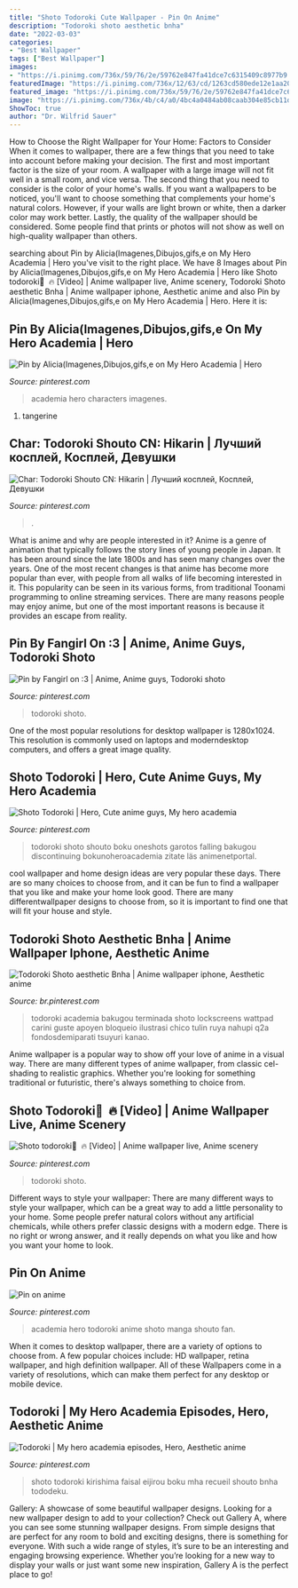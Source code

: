 ```yaml
---
title: "Shoto Todoroki Cute Wallpaper - Pin On Anime"
description: "Todoroki shoto aesthetic bnha"
date: "2022-03-03"
categories:
- "Best Wallpaper"
tags: ["Best Wallpaper"]
images:
- "https://i.pinimg.com/736x/59/76/2e/59762e847fa41dce7c6315409c8977b9.jpg"
featuredImage: "https://i.pinimg.com/736x/12/63/cd/1263cd580ede12e1aa203b981907af72.jpg"
featured_image: "https://i.pinimg.com/736x/59/76/2e/59762e847fa41dce7c6315409c8977b9.jpg"
image: "https://i.pinimg.com/736x/4b/c4/a0/4bc4a0484ab08caab304e85cb11d403d.jpg"
ShowToc: true
author: "Dr. Wilfrid Sauer"
---
```



How to Choose the Right Wallpaper for Your Home: Factors to Consider
When it comes to wallpaper, there are a few things that you need to take into account before making your decision. The first and most important factor is the size of your room. A wallpaper with a large image will not fit well in a small room, and vice versa. 
The second thing that you need to consider is the color of your home's walls. If you want a wallpapers to be noticed, you'll want to choose something that complements your home's natural colors. However, if your walls are light brown or white, then a darker color may work better. 
Lastly, the quality of the wallpaper should be considered. Some people find that prints or photos will not show as well on high-quality wallpaper than others.

	

		
searching about Pin by Alicia(Imagenes,Dibujos,gifs,e on My Hero Academia | Hero you've visit to the right place. We have 8 Images about Pin by Alicia(Imagenes,Dibujos,gifs,e on My Hero Academia | Hero like Shoto todoroki🤍 ️ ️🔥 [Video] | Anime wallpaper live, Anime scenery, Todoroki Shoto aesthetic Bnha | Anime wallpaper iphone, Aesthetic anime and also Pin by Alicia(Imagenes,Dibujos,gifs,e on My Hero Academia | Hero. Here it is:
		
    
## Pin By Alicia(Imagenes,Dibujos,gifs,e On My Hero Academia | Hero

<img loading=lazy src="https://i.pinimg.com/736x/2f/2c/30/2f2c30db1ef33e2c6e22192c3f068844.jpg" onerror="this.onerror=null;this.src='https://tse3.mm.bing.net/th?id=OIP.aRbdae2ScvgiEouIr2NX_wHaKz&amp;pid=15.1';" alt="Pin by Alicia(Imagenes,Dibujos,gifs,e on My Hero Academia | Hero">

_Source: pinterest.com_

>academia hero characters imagenes. 

	

1. tangerine 

    
## Char: Todoroki Shouto CN: Hikarin | Лучший косплей, Косплей, Девушки

<img loading=lazy src="https://i.pinimg.com/736x/59/76/2e/59762e847fa41dce7c6315409c8977b9.jpg" onerror="this.onerror=null;this.src='https://tse4.mm.bing.net/th?id=OIP.ofi3m1wupf2SpEzxhS60tQHaKX&amp;pid=15.1';" alt="Char: Todoroki Shouto CN: Hikarin | Лучший косплей, Косплей, Девушки">

_Source: pinterest.com_

>. 

	

What is anime and why are people interested in it?
Anime is a genre of animation that typically follows the story lines of young people in Japan. It has been around since the late 1800s and has seen many changes over the years. One of the most recent changes is that anime has become more popular than ever, with people from all walks of life becoming interested in it. This popularity can be seen in its various forms, from traditional Toonami programming to online streaming services. There are many reasons people may enjoy anime, but one of the most important reasons is because it provides an escape from reality.

    
## Pin By Fangirl On :3 | Anime, Anime Guys, Todoroki Shoto

<img loading=lazy src="https://i.pinimg.com/736x/45/40/a6/4540a6703746ac9c235be8e972570fcc.jpg" onerror="this.onerror=null;this.src='https://tse3.mm.bing.net/th?id=OIP.gPbyULC-pqInIXL2NzxpPgHaKz&amp;pid=15.1';" alt="Pin by Fangirl on :3 | Anime, Anime guys, Todoroki shoto">

_Source: pinterest.com_

>todoroki shoto. 

	

One of the most popular resolutions for desktop wallpaper is 1280x1024. This resolution is commonly used on laptops and moderndesktop computers, and offers a great image quality.

    
## Shoto Todoroki | Hero, Cute Anime Guys, My Hero Academia

<img loading=lazy src="https://i.pinimg.com/736x/ce/3a/56/ce3a568dee2835171b193e83ce3ed34e.jpg" onerror="this.onerror=null;this.src='https://tse3.mm.bing.net/th?id=OIP.u0A40anWHohYrfw0AtJuJgHaK3&amp;pid=15.1';" alt="Shoto Todoroki | Hero, Cute anime guys, My hero academia">

_Source: pinterest.com_

>todoroki shoto shouto boku oneshots garotos falling bakugou discontinuing bokunoheroacademia zitate läs animenetportal. 

	

cool wallpaper and home design ideas are very popular these days. There are so many choices to choose from, and it can be fun to find a wallpaper that you like and make your home look good. There are many differentwallpaper designs to choose from, so it is important to find one that will fit your house and style.

    
## Todoroki Shoto Aesthetic Bnha | Anime Wallpaper Iphone, Aesthetic Anime

<img loading=lazy src="https://i.pinimg.com/736x/12/63/cd/1263cd580ede12e1aa203b981907af72.jpg" onerror="this.onerror=null;this.src='https://tse1.mm.bing.net/th?id=OIP.KwAFAMKSqcfGh7FqoxBHrwHaNK&amp;pid=15.1';" alt="Todoroki Shoto aesthetic Bnha | Anime wallpaper iphone, Aesthetic anime">

_Source: br.pinterest.com_

>todoroki academia bakugou terminada shoto lockscreens wattpad carini guste apoyen bloqueio ilustrasi chico tulin ruya nahupi q2a fondosdemiparati tsuyuri kanao. 

	

Anime wallpaper is a popular way to show off your love of anime in a visual way. There are many different types of anime wallpaper, from classic cel-shading to realistic graphics. Whether you're looking for something traditional or futuristic, there's always something to choice from.

    
## Shoto Todoroki🤍 ️ ️🔥 [Video] | Anime Wallpaper Live, Anime Scenery

<img loading=lazy src="https://i.pinimg.com/736x/7c/df/a3/7cdfa3a37cfad3c1fd5373a519b0a2b0.jpg" onerror="this.onerror=null;this.src='https://tse1.mm.bing.net/th?id=OIP.IOM4LUjtiyG-bwCZaqXBCwHaMu&amp;pid=15.1';" alt="Shoto todoroki🤍 ️ ️🔥 [Video] | Anime wallpaper live, Anime scenery">

_Source: pinterest.com_

>todoroki shoto. 

	

Different ways to style your wallpaper:
There are many different ways to style your wallpaper, which can be a great way to add a little personality to your home. Some people prefer natural colors without any artificial chemicals, while others prefer classic designs with a modern edge. There is no right or wrong answer, and it really depends on what you like and how you want your home to look.

    
## Pin On Anime

<img loading=lazy src="https://i.pinimg.com/736x/4b/c4/a0/4bc4a0484ab08caab304e85cb11d403d.jpg" onerror="this.onerror=null;this.src='https://tse4.mm.bing.net/th?id=OIP.yyRgwWfoZ11fu4Gp49Ol5AHaLw&amp;pid=15.1';" alt="Pin on anime">

_Source: pinterest.com_

>academia hero todoroki anime shoto manga shouto fan. 

	

When it comes to desktop wallpaper, there are a variety of options to choose from. A few popular choices include: HD wallpaper, retina wallpaper, and high definition wallpaper. All of these Wallpapers come in a variety of resolutions, which can make them perfect for any desktop or mobile device. 

    
## Todoroki | My Hero Academia Episodes, Hero, Aesthetic Anime

<img loading=lazy src="https://i.pinimg.com/736x/8c/15/54/8c1554e441f614624ba0e01a7fe51edf.jpg" onerror="this.onerror=null;this.src='https://tse3.mm.bing.net/th?id=OIP.xEaCq1fFIMFFpcLBsiEuDwHaHX&amp;pid=15.1';" alt="Todoroki | My hero academia episodes, Hero, Aesthetic anime">

_Source: pinterest.com_

>shoto todoroki kirishima faisal eijirou boku mha recueil shouto bnha tododeku. 

	

Gallery: A showcase of some beautiful wallpaper designs.
Looking for a new wallpaper design to add to your collection? Check out Gallery A, where you can see some stunning wallpaper designs. From simple designs that are perfect for any room to bold and exciting designs, there is something for everyone. With such a wide range of styles, it’s sure to be an interesting and engaging browsing experience. Whether you’re looking for a new way to display your walls or just want some new inspiration, Gallery A is the perfect place to go!





	
	
